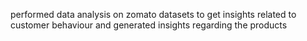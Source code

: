 performed data analysis on zomato datasets to get insights related to customer behaviour and generated insights regarding the products 
